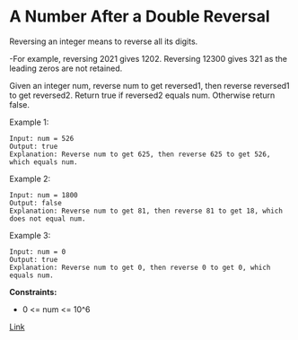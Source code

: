 # A Number After a Double Reversal
Reversing an integer means to reverse all its digits.

-For example, reversing 2021 gives 1202. Reversing 12300 gives 321 as the leading zeros are not retained.

Given an integer num, reverse num to get reversed1, then reverse reversed1 to get reversed2. Return true if reversed2 equals num. Otherwise return false.

 

Example 1:

```
Input: num = 526
Output: true
Explanation: Reverse num to get 625, then reverse 625 to get 526, which equals num.
```

Example 2:

```
Input: num = 1800
Output: false
Explanation: Reverse num to get 81, then reverse 81 to get 18, which does not equal num.
```

Example 3:

```
Input: num = 0
Output: true
Explanation: Reverse num to get 0, then reverse 0 to get 0, which equals num.
```

**Constraints:**
- 0 <= num <= 10^6

[Link](https://leetcode.com/problems/a-number-after-a-double-reversal/)